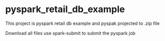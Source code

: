 # pyspark_retail_db_example
This project is pyspark retail db example and pyspak projected to .zip file

Download all files 
use spark-submit to submit the pyspark job
